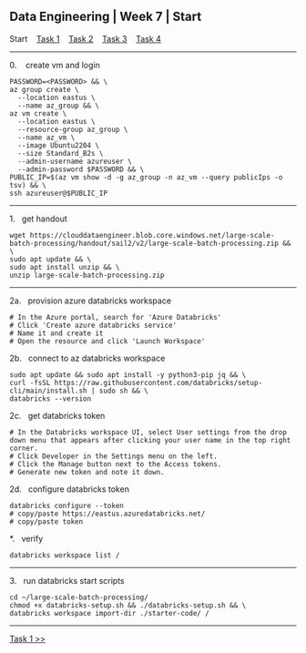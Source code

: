 ## Data Engineering | Week 7 | Start

Start    [Task 1](https://github.com/AFC-AI2C-Cohort-04/coleman-code/blob/main/data_engineering/week_7/task_1.md)    [Task 2](https://github.com/AFC-AI2C-Cohort-04/coleman-code/blob/main/data_engineering/week_7/task_2.md)    [Task 3](https://github.com/AFC-AI2C-Cohort-04/coleman-code/blob/main/data_engineering/week_7/task_3.md)    [Task 4](https://github.com/AFC-AI2C-Cohort-04/coleman-code/blob/main/data_engineering/week_7/task_4.md)

---

0.    create vm and login
```
PASSWORD=<PASSWORD> && \
az group create \
  --location eastus \
  --name az_group && \
az vm create \
  --location eastus \
  --resource-group az_group \
  --name az_vm \
  --image Ubuntu2204 \
  --size Standard_B2s \
  --admin-username azureuser \
  --admin-password $PASSWORD && \
PUBLIC_IP=$(az vm show -d -g az_group -n az_vm --query publicIps -o tsv) && \
ssh azureuser@$PUBLIC_IP
```

---

1.   get handout
```
wget https://clouddataengineer.blob.core.windows.net/large-scale-batch-processing/handout/sail2/v2/large-scale-batch-processing.zip && \
sudo apt update && \
sudo apt install unzip && \
unzip large-scale-batch-processing.zip
```

---

2a.   provision azure databricks workspace
```
# In the Azure portal, search for 'Azure Databricks'
# Click 'Create azure databricks service'
# Name it and create it
# Open the resource and click 'Launch Workspace'
```

2b.   connect to az databricks workspace
```
sudo apt update && sudo apt install -y python3-pip jq && \
curl -fsSL https://raw.githubusercontent.com/databricks/setup-cli/main/install.sh | sudo sh && \
databricks --version
```

2c.   get databricks token
```
# In the Databricks workspace UI, select User settings from the drop down menu that appears after clicking your user name in the top right corner.
# Click Developer in the Settings menu on the left.
# Click the Manage button next to the Access tokens.
# Generate new token and note it down.
```

2d.   configure databricks token
```
databricks configure --token
# copy/paste https://eastus.azuredatabricks.net/
# copy/paste token
```

*.   verify
```
databricks workspace list /
```

---

3.   run databricks start scripts
```
cd ~/large-scale-batch-processing/
chmod +x databricks-setup.sh && ./databricks-setup.sh && \
databricks workspace import-dir ./starter-code/ /
```

---

[Task 1 >>](https://github.com/AFC-AI2C-Cohort-04/coleman-code/blob/main/data_engineering/week_7/task_1.md)
